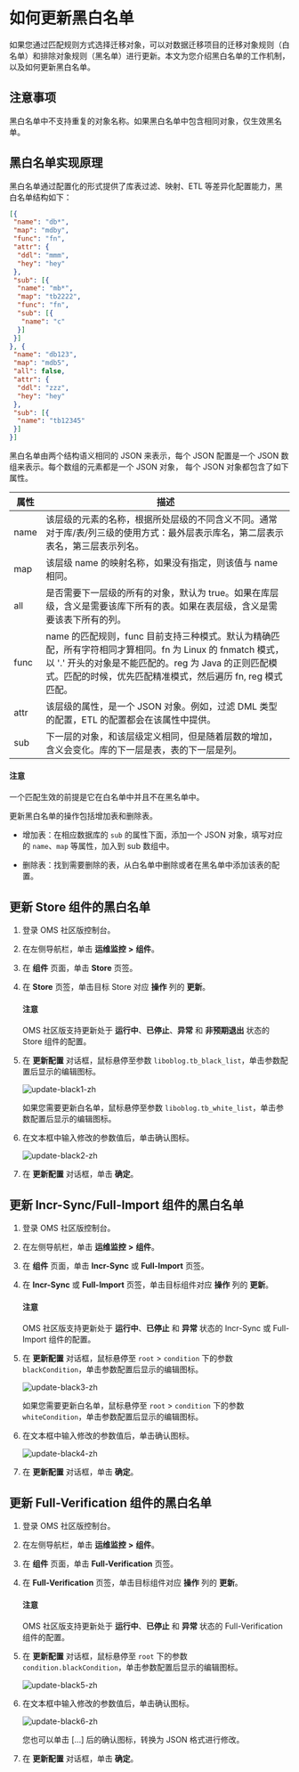 # 如何更新黑白名单

如果您通过匹配规则方式选择迁移对象，可以对数据迁移项目的迁移对象规则（白名单）和排除对象规则（黑名单）进行更新。本文为您介绍黑白名单的工作机制，以及如何更新黑白名单。

## 注意事项

黑白名单中不支持重复的对象名称。如果黑白名单中包含相同对象，仅生效黑名单。

## 黑白名单实现原理

黑白名单通过配置化的形式提供了库表过滤、映射、ETL 等差异化配置能力，黑白名单结构如下：

```json
[{
 "name": "db*",
 "map": "mdby",
 "func": "fn",
 "attr": {
  "ddl": "mmm",
  "hey": "hey"
 },
 "sub": [{
  "name": "mb*",
  "map": "tb2222",
  "func": "fn",
  "sub": [{
   "name": "c"
  }]
 }]
}, {
 "name": "db123",
 "map": "mdb5",
 "all": false,
 "attr": {
  "ddl": "zzz",
  "hey": "hey"
 },
 "sub": [{
  "name": "tb12345"
 }]
}]
```

黑白名单由两个结构语义相同的 JSON 来表示，每个 JSON 配置是一个 JSON 数组来表示。每个数组的元素都是一个 JSON 对象， 每个 JSON 对象都包含了如下属性。

| 属性 |                        描述                |
|------|------------------------------|
| name | 该层级的元素的名称，根据所处层级的不同含义不同。通常对于库/表/列三级的使用方式：最外层表示库名，第二层表示表名，第三层表示列名。                                           |
| map  | 该层级 name 的映射名称，如果没有指定，则该值与 name 相同。         |
| all  | 是否需要下一层级的所有的对象，默认为 true。如果在库层级，含义是需要该库下所有的表。如果在表层级，含义是需要该表下所有的列。              |
| func | name 的匹配规则，func 目前支持三种模式。默认为精确匹配，所有字符相同才算相同。fn 为 Linux 的 fnmatch 模式，以 '.' 开头的对象是不能匹配的。reg 为 Java 的正则匹配模式。匹配的时候，优先匹配精准模式，然后遍历 fn, reg 模式匹配。 |
| attr | 该层级的属性，是一个 JSON 对象。例如，过滤 DML 类型的配置，ETL 的配置都会在该属性中提供。   |
| sub  | 下一层的对象，和该层级定义相同，但是随着层数的增加，含义会变化。库的下一层是表，表的下一层是列。 |

<main id="notice" type='notice'>
  <h4>注意</h4>
  <p>一个匹配生效的前提是它在白名单中并且不在黑名单中。</p>
</main>

更新黑白名单的操作包括增加表和删除表。

* 增加表：在相应数据库的 `sub` 的属性下面，添加一个 JSON 对象，填写对应的 `name`、`map` 等属性，加入到 sub 数组中。

* 删除表：找到需要删除的表，从白名单中删除或者在黑名单中添加该表的配置。

## 更新 Store 组件的黑白名单

1. 登录 OMS 社区版控制台。

2. 在左侧导航栏，单击 **运维监控** **\>** **组件**。

3. 在 **组件** 页面，单击 **Store** 页签。

4. 在 **Store** 页签，单击目标 Store 对应 **操作** 列的 **更新**。

    <main id="notice" type='notice'>
    <h4>注意</h4>
    <p>OMS 社区版支持更新处于 <b>运行中</b>、<b>已停止</b>、<b>异常</b> 和 <b>非预期退出</b> 状态的 Store 组件的配置。</p>
    </main>

5. 在 **更新配置** 对话框，鼠标悬停至参数 `liboblog.tb_black_list`，单击参数配置后显示的编辑图标。

    ![update-black1-zh](https://obbusiness-private.oss-cn-shanghai.aliyuncs.com/doc/img/oms/oms-enterprise/update-black1-zh.png)

    如果您需要更新白名单，鼠标悬停至参数 `liboblog.tb_white_list`，单击参数配置后显示的编辑图标。

6. 在文本框中输入修改的参数值后，单击确认图标。

    ![update-black2-zh](https://obbusiness-private.oss-cn-shanghai.aliyuncs.com/doc/img/oms/oms-enterprise/update-black2-zh.png)

7. 在 **更新配置** 对话框，单击 **确定**。

## 更新 Incr-Sync/Full-Import 组件的黑白名单

1. 登录 OMS 社区版控制台。

2. 在左侧导航栏，单击 **运维监控** **\>** **组件**。

3. 在 **组件** 页面，单击 **Incr-Sync** 或 **Full-Import** 页签。

4. 在 **Incr-Sync** 或 **Full-Import** 页签，单击目标组件对应 **操作** 列的 **更新**。

    <main id="notice" type='notice'>
    <h4>注意</h4>
    <p>OMS 社区版支持更新处于 <b>运行中</b>、<b>已停止</b> 和 <b>异常</b> 状态的 Incr-Sync 或 Full-Import 组件的配置。</p>
    </main>

5. 在 **更新配置** 对话框，鼠标悬停至 `root` > `condition` 下的参数 `blackCondition`，单击参数配置后显示的编辑图标。

    ![update-black3-zh](https://obbusiness-private.oss-cn-shanghai.aliyuncs.com/doc/img/oms/oms-enterprise/update-black3-zh.png)

    如果您需要更新白名单，鼠标悬停至 `root` > `condition` 下的参数 `whiteCondition`，单击参数配置后显示的编辑图标。

6. 在文本框中输入修改的参数值后，单击确认图标。

    ![update-black4-zh](https://obbusiness-private.oss-cn-shanghai.aliyuncs.com/doc/img/oms/oms-enterprise/update-black4-zh.png)

7. 在 **更新配置** 对话框，单击 **确定**。

## 更新 Full-Verification 组件的黑白名单

1. 登录 OMS 社区版控制台。

2. 在左侧导航栏，单击 **运维监控** **\>** **组件**。

3. 在 **组件** 页面，单击 **Full-Verification** 页签。

4. 在 **Full-Verification** 页签，单击目标组件对应 **操作** 列的 **更新**。

    <main id="notice" type='notice'>
    <h4>注意</h4>
    <p>OMS 社区版支持更新处于 <b>运行中</b>、<b>已停止</b> 和 <b>异常</b> 状态的 Full-Verification 组件的配置。</p>
    </main>

5. 在 **更新配置** 对话框，鼠标悬停至 `root` 下的参数 `condition.blackCondition`，单击参数配置后显示的编辑图标。

    ![update-black5-zh](https://obbusiness-private.oss-cn-shanghai.aliyuncs.com/doc/img/oms/oms-enterprise/update-black5-zh.png)

6. 在文本框中输入修改的参数值后，单击确认图标。

    ![update-black6-zh](https://obbusiness-private.oss-cn-shanghai.aliyuncs.com/doc/img/oms/oms-enterprise/update-black6-zh.png)

    您也可以单击 [...] 后的确认图标，转换为 JSON 格式进行修改。

7. 在 **更新配置** 对话框，单击 **确定**。
